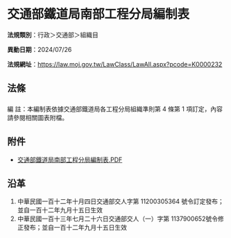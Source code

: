 # 交通部鐵道局南部工程分局編制表




**法規類別**：行政＞交通部＞組織目

**異動日期**：2024/07/26  

**法規網址**：https://law.moj.gov.tw/LawClass/LawAll.aspx?pcode=K0000232



## 法條
##### 
編      註：本編制表依據交通部鐵道局各工程分局組織準則第 4  條第 1 項訂定，內容請參閱相關圖表附檔。
## 附件
* [交通部鐵道局南部工程分局編制表.PDF](https://law.moj.gov.tw/LawClass/LawGetFile.ashx?FileId=0000372652)
## 沿革
1. 中華民國一百十二年十月四日交通部交人字第 11200305364  號令訂定發布；並自一百十二年九月十五日生效
1. 中華民國一百十三年七月二十六日交通部交人（一）字第 1137900652號令修正發布；並自一百十二年九月十五日生效
